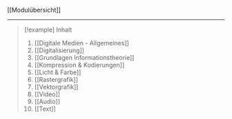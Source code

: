 [[Modulübersicht]]

---

> [!example] Inhalt
>
> 1. [[Digitale Medien - Allgemeines]]
> 2. [[Digitalisierung]]
> 3. [[Grundlagen Informationstheorie]]
> 4. [[Kompression & Kodierungen]]
> 5. [[Licht & Farbe]]
> 6. [[Rastergrafik]]
> 7. [[Vektorgrafik]]
> 8. [[Video]]
> 9. [[Audio]]
> 10. [[Text]]
